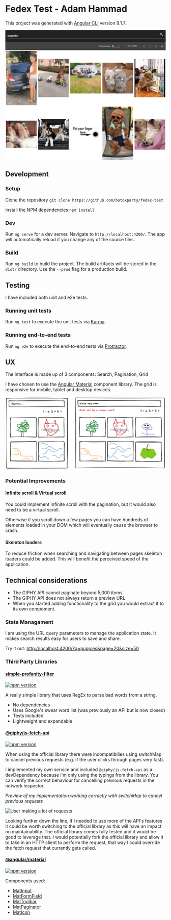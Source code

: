 # Fedex Test - Adam Hammad

This project was generated with [Angular CLI](https://github.com/angular/angular-cli) version 9.1.7.

![Screenshot](./screenshot.jpg)

## Development

### Setup

Clone the repository `git clone https://github.com/botoxparty/fedex-test`

Install the NPM dependencies `npm install`

### Dev

Run `ng serve` for a dev server. Navigate to `http://localhost:4200/`. The app will automatically reload if you change any of the source files.

### Build

Run `ng build` to build the project. The build artifacts will be stored in the `dist/` directory. Use the `--prod` flag for a production build.

## Testing

I have included both unit and e2e tests.

### Running unit tests

Run `ng test` to execute the unit tests via [Karma](https://karma-runner.github.io).

### Running end-to-end tests

Run `ng e2e` to execute the end-to-end tests via [Protractor](http://www.protractortest.org/).

## UX

The interface is made up of 3 components: Search, Pagination, Grid

I have chosen to use the [Angular Material](https://material.angular.io/) component library.
The grid is responsive for mobile, tablet and desktop devices.

![Basic wireframe](./wireframe.png)

### Potential Improvements

#### Infinite scroll & Virtual scroll

You could implement infinite scroll with the pagination, but it would also need to be a virtual scroll.

Otherwise if you scroll down a few pages you can have hundreds of elements loaded in your DOM which will eventually cause the browser to crash.

#### Skeleton loaders

To reduce friction when searching and navigating between pages skeleton loaders could be added. This will benefit the perceived speed of the application.

## Technical considerations

- The GIPHY API cannot paginate beyond 5,000 items.
- The GIPHY API does not always return a preview URL
- When you started adding functionality to the grid you would extract it to its own compoment.

### State Managament

I am using the URL query parameters to manage the application state. It makes search results easy for users to save and share.

Try it out: [http://localhost:4200/?q=puppies&page=20&size=50](http://localhost:4200/?q=puppies&page=20&size=50)

### Third Party Libraries

#### [simple-profanity-filter](https://badge.fury.io/js/simple-profanity-filter)

[![npm version](https://badge.fury.io/js/simple-profanity-filter.svg)](https://badge.fury.io/js/simple-profanity-filter)

A really simple library that uses RegEx to parse bad words from a string.

- No dependencies
- Uses Google's swear word list (was previously an API but is now closed)
- Tests included
- Lightweight and expandable

#### [@giphy/js-fetch-api](https://github.com/Giphy/giphy-js/blob/master/packages/fetch-api/README.md)

[![npm version](https://badge.fury.io/js/%40giphy%2Fjs-fetch-api.svg)](https://github.com/Giphy/giphy-js/blob/master/packages/fetch-api/README.md)

When using the official library there were incompatibilies using switchMap to cancel previous requests (e.g. if the user clicks through pages very fast).

I implemented my own service and included `@giphy/js-fetch-api` as a devDependency because i'm only using the typings from the library. You can verify the correct behaviour for cancelling previous requests in the network inspector.

_Preview of my implementation working correctly with switchMap to cancel previous requests_

![User making a lot of requests](./cancel-reqs.gif)

Looking further down the line, if I needed to use more of the API's features it could be worth switching to the official library as this will have an impact on maintainability. The official library comes fully tested and it would be good to leverage that. I would potentially fork the official library and allow it to take in an HTTP client to perform the request, that way I could override the fetch request that currently gets called.

#### [@angular/material](https://material.angular.io/)

[![npm version](https://badge.fury.io/js/%40angular%2Fmaterial.svg)](https://badge.fury.io/js/%40angular%2Fmaterial)

Components used:

- [MatInput](https://material.angular.io/components/input/overview)
- [MatFormField](https://material.angular.io/components/form-field/overview)
- [MatToolbar](https://material.angular.io/components/toolbar/overview)
- [MatPaginator](https://material.angular.io/components/paginator/overview)
- [MatIcon](https://material.angular.io/components/icon/overview)
